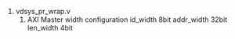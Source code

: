 1. vdsys_pr_wrap.v
	1.  AXI Master width configuration
		 id_width             8bit
		 addr_width         32bit
		 len_width            4bit
		 	       




	